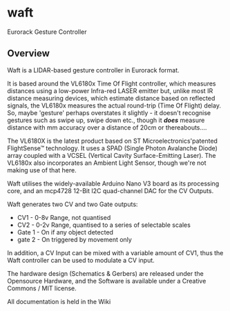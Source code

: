 # waft
Eurorack Gesture Controller

## Overview

Waft is a LIDAR-based gesture controller in Eurorack format.

It is based around the VL6180x Time Of Flight controller, which measures distances using a low-power Infra-red LASER emitter but, unlike most IR distance measuring devices, which estimate distance based on reflected signals, the VL6180x measures the actual round-trip (Time Of Flight) delay. So, maybe 'gesture' perhaps overstates it slightly - it doesn't recognise gestures such as swipe up, swipe down etc., though it _**does**_ measure distance with mm accuracy over a distance of 20cm or thereabouts.... 

The VL6180X is the latest product based on ST Microelectronics'patented FlightSense™ technology. It uses a SPAD (Single Photon Avalanche Diode) array coupled with a VCSEL (Vertical Cavity Surface-Emitting Laser). The VL6180x also incorporates an Ambient Light Sensor, though we're not making use of that here.

Waft utilises the widely-available Arduino Nano V3 board as its processing core, and an mcp4728 12-Bit I2C quad-channel DAC for the CV Outputs.

Waft generates two CV and two Gate outputs:

* CV1 - 0-8v Range, not quantised
* CV2 - 0-2v Range, quantised to a series of selectable scales
* Gate 1 - On if any object detected
* gate 2 - On triggered by movement only

In addition, a CV Input can be mixed with a variable amount of CV1, thus the Waft controller can be used to modulate a CV input.

The hardware design (Schematics & Gerbers) are released under the Opensource Hardware, and the Software is available under a Creative Commons / MIT license.

All documentation is held in the Wiki

